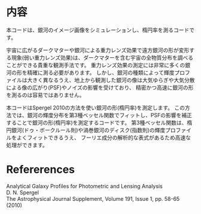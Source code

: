 # 内容
本コードは、銀河のイメージ画像をシミュレーションし、楕円率を測るコードです。

宇宙に広がるダークマターや銀河による重力レンズ効果で遠方銀河の形が変形する現象(弱い重力レンズ効果)は、ダークマターを含む宇宙の全物質分布を調べることができる貴重な観測手法です。
重力レンズ効果の測定には非常に多くの銀河の形を精確に測る必要があります。
しかし、銀河の種類によって輝度プロファイルは大きく異なるうえ、地上から観測した銀河の像は大気ゆらぎや大気分散による像の広がり(PSF)やノイズの影響を受けており、
精密かつ高速に銀河の形を測るのは容易ではありません。

本コードはSpergel 2010の方法を使い銀河の形(楕円率)を測定します。
この方法では、銀河の輝度分布を第3種ベッセル関数でフィットし、PSFの影響を補正することで銀河の形(楕円率)を測定するコードです。
第3種ベッセル関数は、楕円銀河(ドゥ・ボークルール則)や渦巻銀河のディスク(指数則)の輝度プロファイルをよくフィットできるうえ、
フーリエ成分の解析的な表式があるため高速な処理ができます。

# Refererences

Analytical Galaxy Profiles for Photometric and Lensing Analysis  
D. N. Spergel  
The Astrophysical Journal Supplement, Volume 191, Issue 1, pp. 58-65 (2010)
